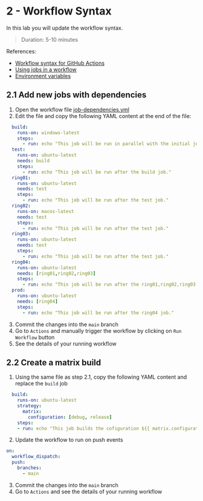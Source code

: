 # 2 - Workflow Syntax
In this lab you will update the workflow syntax.
> Duration: 5-10 minutes   

References: 
- [Workflow syntax for GitHub Actions](https://docs.github.com/en/actions/using-workflows/workflow-syntax-for-github-actions)
- [Using jobs in a workflow](https://docs.github.com/en/actions/using-jobs/using-jobs-in-a-workflow)
- [Environment variables](https://docs.github.com/en/actions/learn-github-actions/environment-variables)

## 2.1 Add new jobs with dependencies

1. Open the workflow file [job-dependencies.yml](/.github/workflows/job-dependencies.yml)
2. Edit the file and copy the following YAML content at the end of the file:
```YAML
  build:
    runs-on: windows-latest
    steps:
      - run: echo "This job will be run in parallel with the initial job."
  test:
    runs-on: ubuntu-latest
    needs: build
    steps:
      - run: echo "This job will be run after the build job."
  ring01:
    runs-on: ubuntu-latest
    needs: test
    steps:
      - run: echo "This job will be run after the test job."
  ring02:
    runs-on: macos-latest
    needs: test
    steps:
      - run: echo "This job will be run after the test job."
  ring03:
    runs-on: ubuntu-latest
    needs: test
    steps:
      - run: echo "This job will be run after the test job."
  ring04:
    runs-on: ubuntu-latest
    needs: [ring01,ring02,ring03]
    steps:
      - run: echo "This job will be run after the ring01,ring02,ring03 jobs."
  prod:
    runs-on: ubuntu-latest
    needs: [ring04]
    steps:
      - run: echo "This job will be run after the ring04 job."
```
3. Commit the changes into the `main` branch
4. Go to `Actions` and manually trigger the workflow by clicking on `Run Workflow` button
5. See the details of your running workflow

## 2.2 Create a matrix build

1. Using the same file as step 2.1, copy the following YAML content and replace the `build` job
```YAML
  build:
    runs-on: ubuntu-latest  
    strategy:
      matrix:
        configuration: [debug, release]
    steps:
    - run: echo "This job builds the cofiguration ${{ matrix.configuration }}."
```
2. Update the workflow to run on push events
```YAML
on:
  workflow_dispatch:
  push:
    branches:
      - main
```
3. Commit the changes into the `main` branch
4. Go to `Actions` and see the details of your running workflow  
